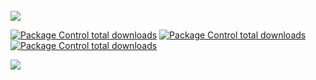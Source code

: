 <br>
  <img src = "https://github-readme-stats.vercel.app/api/top-langs/?username=VladKucherenko&hide=css,java,html&theme=tokyonight">


[![Package Control total downloads](https://img.shields.io/badge/Name-Vlad-ff69b4)]()
[![Package Control total downloads](https://img.shields.io/badge/Sex-Male-green)]()
[![Package Control total downloads](https://img.shields.io/badge/Gender-SoftwareEngineer-yellow)]()

[![](https://img.shields.io/badge/TG-vlad_kucherenko-blue)](https://t.me/vlad_kucherenko)
